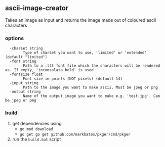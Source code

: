 ## ascii-image-creator

Takes an image as input and returns the image made out of coloured ascii characters

### options

```
  -charset string
        Type of charset you want to use, 'limited' or 'extended' (default "limited")
  -font string
        Path to a .ttf font file which the characters will be rendered as. If empty, 'inconsolata bold' is used
  -fontsize float
        Font size in points (NOT pixels) (default 14)
  -input string
        Path to the image you want to make ascii. Must be jpeg or png
  -output string
        Name of the output image you want to make e.g. 'test.jpg'. Can be jpeg or png
```

### build
1. get dependencies using
    - `go mod download`
    - `go get go get github.com/markbates/pkger/cmd/pkger`
2. run the `build.bat` script